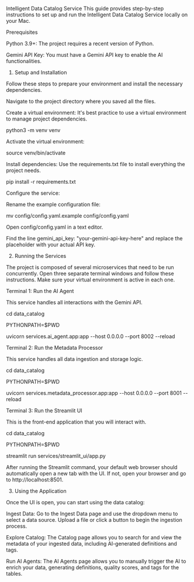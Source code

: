 Intelligent Data Catalog Service
This guide provides step-by-step instructions to set up and run the Intelligent Data Catalog Service locally on your Mac.

Prerequisites

Python 3.9+: The project requires a recent version of Python.

Gemini API Key: You must have a Gemini API key to enable the AI functionalities.

1. Setup and Installation

Follow these steps to prepare your environment and install the necessary dependencies.

Navigate to the project directory where you saved all the files.

Create a virtual environment: It's best practice to use a virtual environment to manage project dependencies.

python3 -m venv venv

Activate the virtual environment:

source venv/bin/activate

Install dependencies: Use the requirements.txt file to install everything the project needs.

pip install -r requirements.txt

Configure the service:

Rename the example configuration file:

mv config/config.yaml.example config/config.yaml

Open config/config.yaml in a text editor.

Find the line gemini_api_key: "your-gemini-api-key-here" and replace the placeholder with your actual API key.

2. Running the Services

The project is composed of several microservices that need to be run concurrently. Open three separate terminal windows and follow these instructions. Make sure your virtual environment is active in each one.

Terminal 1: Run the AI Agent

This service handles all interactions with the Gemini API.

cd data_catalog

PYTHONPATH=$PWD

uvicorn services.ai_agent.app:app --host 0.0.0.0 --port 8002 --reload

Terminal 2: Run the Metadata Processor

This service handles all data ingestion and storage logic.

cd data_catalog

PYTHONPATH=$PWD

uvicorn services.metadata_processor.app:app --host 0.0.0.0 --port 8001 --reload

Terminal 3: Run the Streamlit UI

This is the front-end application that you will interact with.

cd data_catalog

PYTHONPATH=$PWD

streamlit run services/streamlit_ui/app.py

After running the Streamlit command, your default web browser should automatically open a new tab with the UI. If not, open your browser and go to http://localhost:8501.

3. Using the Application

Once the UI is open, you can start using the data catalog:

Ingest Data: Go to the Ingest Data page and use the dropdown menu to select a data source. Upload a file or click a button to begin the ingestion process.

Explore Catalog: The Catalog page allows you to search for and view the metadata of your ingested data, including AI-generated definitions and tags.

Run AI Agents: The AI Agents page allows you to manually trigger the AI to enrich your data, generating definitions, quality scores, and tags for the tables.


